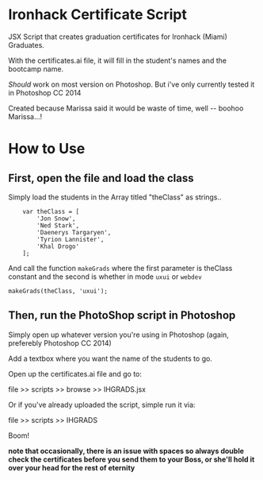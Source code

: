 # Ironhack Certificate Script #

JSX Script that creates graduation certificates for Ironhack (Miami) Graduates. 

With the certificates.ai file, it will fill in the student's names and the bootcamp name. 

_Should_ work on most version on Photoshop. But i've only currently tested it in Photoshop CC 2014

Created because Marissa said it would be waste of time, well -- boohoo Marissa...! 

# How to Use #

## First, open the file and load the class ##

Simply load the students in the Array titled "theClass" as strings..
```
    var theClass = [
        'Jon Snow',
        'Ned Stark',
        'Daenerys Targaryen',
        'Tyrion Lannister',
        'Khal Drogo'
    ];

```

And call the function ```makeGrads``` where the first parameter is theClass constant and the second is whether in mode ```uxui``` or ```webdev```

```
makeGrads(theClass, 'uxui');
```

## Then, run the PhotoShop script in Photoshop ##

Simply open up whatever version you're using in Photoshop (again, preferebly Photoshop CC 2014)

Add a textbox where you want the name of the students to go.

Open up the certificates.ai file and go to:

 file >> scripts >> browse >> IHGRADS.jsx


Or if you've already uploaded the script, simple run it via:

 file >> scripts >> IHGRADS

Boom!

**note that occasionally, there is an issue with spaces so always double check the certificates before you send them to your Boss, or she'll hold it over your head for the rest of eternity**


